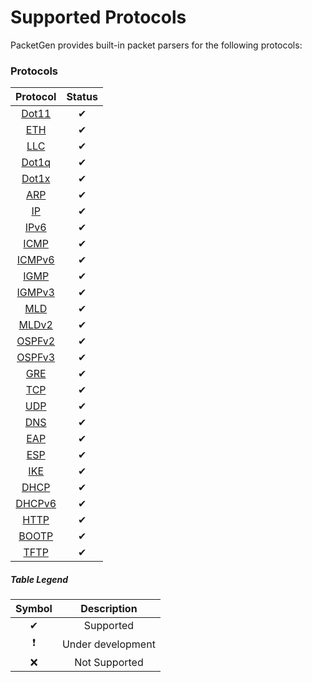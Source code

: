 # Supported Protocols

PacketGen provides built-in packet parsers for the following protocols:

### Protocols
| Protocol 	|       Status      	|
|:--------:	|:-----------------:	|
| [Dot11](http://www.rubydoc.info/gems/packetgen/PacketGen/Header/Dot11)    |     ✔     	|
| [ETH](http://www.rubydoc.info/gems/packetgen/PacketGen/Header/Eth)   	    |     ✔     	|
| [LLC](http://www.rubydoc.info/gems/packetgen/PacketGen/Header/LLC)   	    |     ✔     	|
| [Dot1q](http://www.rubydoc.info/gems/packetgen/PacketGen/Header/Dot1q)    |     ✔     	|
| [Dot1x](http://www.rubydoc.info/gems/packetgen/PacketGen/Header/Dot1x)    |     ✔     	|
| [ARP](http://www.rubydoc.info/gems/packetgen/PacketGen/Header/ARP)   	    |     ✔     	|
| [IP](http://www.rubydoc.info/gems/packetgen/PacketGen/Header/IP)    	    |     ✔     	|
| [IPv6](http://www.rubydoc.info/gems/packetgen/PacketGen/Header/IPv6)      |     ✔     	|
| [ICMP](http://www.rubydoc.info/gems/packetgen/PacketGen/Header/ICMP)   	  |     ✔     	|
| [ICMPv6](http://www.rubydoc.info/gems/packetgen/PacketGen/Header/ICMPv6)  |     ✔     	|
| [IGMP](http://www.rubydoc.info/gems/packetgen/PacketGen/Header/IGMP)   	  |     ✔     	|
| [IGMPv3](http://www.rubydoc.info/gems/packetgen/PacketGen/Header/IGMPv3)  |     ✔     	|
| [MLD](http://www.rubydoc.info/gems/packetgen/PacketGen/Header/MLD)    	  |     ✔     	|
| [MLDv2](http://www.rubydoc.info/gems/packetgen/PacketGen/Header/MLDv2) 	  |     ✔     	|
| [OSPFv2](http://www.rubydoc.info/gems/packetgen/PacketGen/Header/OSPFv2)  |     ✔     	|
| [OSPFv3](http://www.rubydoc.info/gems/packetgen/PacketGen/Header/OSPFv3)  |     ✔     	|
| [GRE](http://www.rubydoc.info/gems/packetgen/PacketGen/Header/GRE)   	    |     ✔     	|
| [TCP](http://www.rubydoc.info/gems/packetgen/PacketGen/Header/TCP)   	    |     ✔     	|
| [UDP](http://www.rubydoc.info/gems/packetgen/PacketGen/Header/UDP)   	    |     ✔     	|
| [DNS](http://www.rubydoc.info/gems/packetgen/PacketGen/Header/DNS)   	    |     ✔     	|
| [EAP](http://www.rubydoc.info/gems/packetgen/PacketGen/Header/EAP)   	    |     ✔      	|
| [ESP](http://www.rubydoc.info/gems/packetgen/PacketGen/Header/ESP)   	    |     ✔     	|
| [IKE](http://www.rubydoc.info/gems/packetgen/PacketGen/Header/IKE)   	    |     ✔     	|
| [DHCP](http://www.rubydoc.info/gems/packetgen/PacketGen/Header/DHCP)      |     ✔     	|
| [DHCPv6](http://www.rubydoc.info/gems/packetgen/PacketGen/Header/DHCPv6)  |     ✔     	|
| [HTTP](http://www.rubydoc.info/gems/packetgen/PacketGen/Header/HTTP)      |     ✔     	|
| [BOOTP](http://www.rubydoc.info/gems/packetgen/PacketGen/Header/BOOTP)    |     ✔     	|
| [TFTP](http://www.rubydoc.info/gems/packetgen/PacketGen/Header/TFTP)      |     ✔             |

##### Table Legend
| Symbol 	|    Description  	|
|:-------:|:-----------------:|
|    ✔   	|     Supported     |
|    ❗    | Under development |
|    ❌   	|   Not Supported   |
